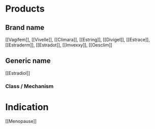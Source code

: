 # Products

## Brand name
[[Vagifem]], [[Vivelle]], [[Climara]], [[Estring]], [[Divigel]], [[Estrace]], [[Estraderm]], [[Estradot]], [[Imvexxy]], [[Oesclim]]

## Generic name
[[Estradiol]]

### Class / Mechanism


# Indication
[[Menopause]]


